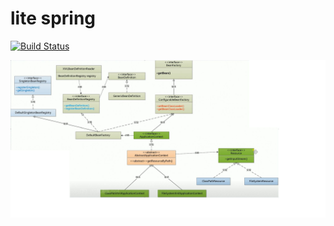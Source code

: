 # lite spring
[![Build Status](https://travis-ci.org/zhou7rui/litespring.svg?branch=master)](https://travis-ci.org/zhou7rui/litespring)
  
![uml](./full.jpg)